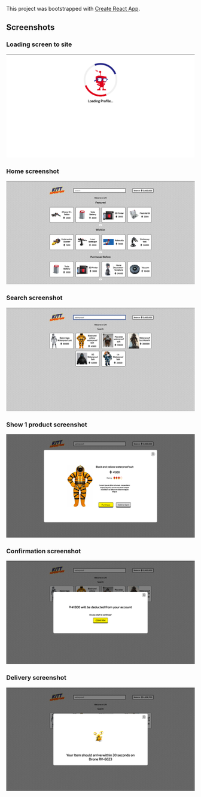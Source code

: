 This project was bootstrapped with [Create React App](https://github.com/facebook/create-react-app).

## Screenshots 


### Loading screen to site 
<img src="./screenshots/loading.png">

### Home screenshot 
<img src="./screenshots/home.png">

### Search screenshot 
<img src="./screenshots/search.png">

### Show 1 product screenshot
<img src="screenshots/product.png">

### Confirmation screenshot 
<img src="screenshots/confirmation.png">

### Delivery screenshot 
<img src="screenshots/deliver.png">




